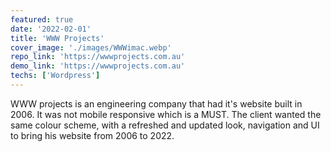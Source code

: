 ```yaml
---
featured: true
date: '2022-02-01'
title: 'WWW Projects'
cover_image: './images/WWWimac.webp'
repo_link: 'https://wwwprojects.com.au'
demo_link: 'https://wwwprojects.com.au'
techs: ['Wordpress']
---
```

WWW projects is an engineering company that had it's website built in 2006. It was not mobile responsive which is a MUST. The client wanted the same colour scheme, with a refreshed and updated look, navigation and UI to bring his website from 2006 to 2022.